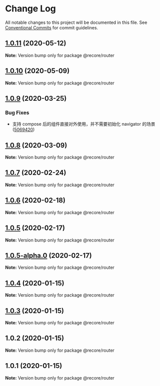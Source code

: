 # Change Log

All notable changes to this project will be documented in this file.
See [Conventional Commits](https://conventionalcommits.org) for commit guidelines.

## [1.0.11](https://github.com/recore/recore/compare/@recore/router@1.0.10...@recore/router@1.0.11) (2020-05-12)

**Note:** Version bump only for package @recore/router





## [1.0.10](https://github.com/recore/recore/compare/@recore/router@1.0.9...@recore/router@1.0.10) (2020-05-09)

**Note:** Version bump only for package @recore/router





## [1.0.9](https://github.com/recore/recore/compare/@recore/router@1.0.8...@recore/router@1.0.9) (2020-03-25)


### Bug Fixes

* 支持 compose 后的组件直接对外使用，并不需要初始化 navigator 的场景 ([5069420](https://github.com/recore/recore/commit/5069420bca66a39cdac70fd57300e116581368e1))





## [1.0.8](https://github.com/recore/recore/compare/@recore/router@1.0.7...@recore/router@1.0.8) (2020-03-09)

**Note:** Version bump only for package @recore/router





## [1.0.7](https://github.com/recore/recore/compare/@recore/router@1.0.6...@recore/router@1.0.7) (2020-02-24)

**Note:** Version bump only for package @recore/router





## [1.0.6](https://github.com/recore/recore/compare/@recore/router@1.0.5...@recore/router@1.0.6) (2020-02-18)

**Note:** Version bump only for package @recore/router





## [1.0.5](https://github.com/recore/recore/compare/@recore/router@1.0.5-alpha.0...@recore/router@1.0.5) (2020-02-17)

**Note:** Version bump only for package @recore/router





## [1.0.5-alpha.0](https://github.com/recore/recore/compare/@recore/router@1.0.4...@recore/router@1.0.5-alpha.0) (2020-02-17)

**Note:** Version bump only for package @recore/router





## [1.0.4](https://github.com/recore/recore/compare/@recore/router@1.0.3...@recore/router@1.0.4) (2020-01-15)

**Note:** Version bump only for package @recore/router





## [1.0.3](https://github.com/recore/recore/compare/@recore/router@1.0.2...@recore/router@1.0.3) (2020-01-15)

**Note:** Version bump only for package @recore/router





## 1.0.2 (2020-01-15)

**Note:** Version bump only for package @recore/router





## 1.0.1 (2020-01-15)

**Note:** Version bump only for package @recore/router
